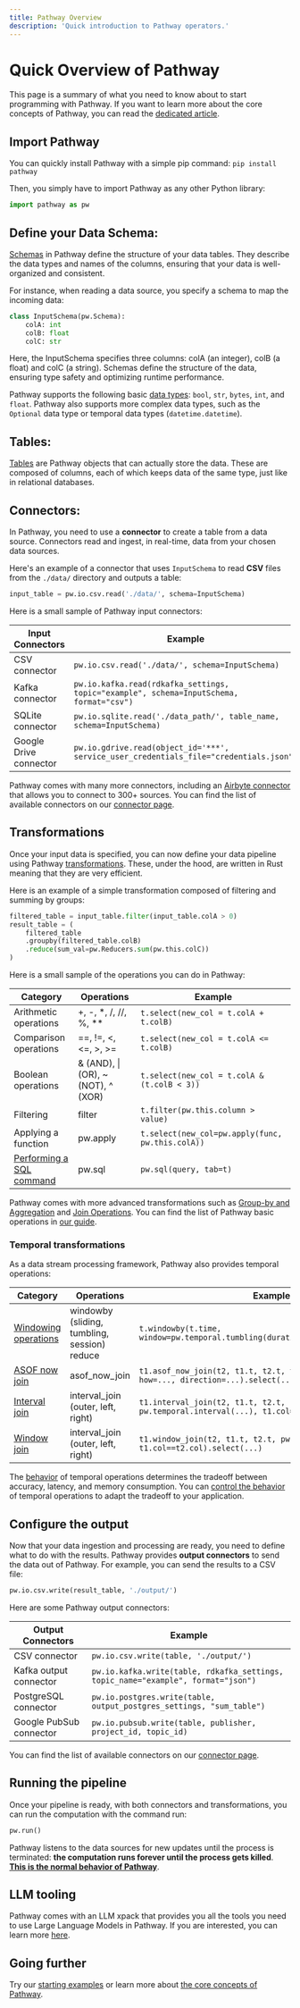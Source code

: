 ```yaml
---
title: Pathway Overview
description: 'Quick introduction to Pathway operators.'
---
```


# Quick Overview of Pathway
This page is a summary of what you need to know about to start programming with Pathway.
If you want to learn more about the core concepts of Pathway, you can read the [dedicated article](/developers/user-guide/introduction/concepts).

## Import Pathway

You can quickly install Pathway with a simple pip command: `pip install pathway`

Then, you simply have to import Pathway as any other Python library:
```python
import pathway as pw
```

## Define your Data Schema:

[Schemas](/developers/user-guide/connect/schema) in Pathway define the structure of your data tables. They describe the data types and names of the columns, ensuring that your data is well-organized and consistent.

For instance, when reading a data source, you specify a schema to map the incoming data:


```python
class InputSchema(pw.Schema):
    colA: int
    colB: float
    colC: str
```

Here, the InputSchema specifies three columns: colA (an integer), colB (a float) and colC (a string).
Schemas define the structure of the data, ensuring type safety and optimizing runtime performance.

Pathway supports the following basic [data types](/developers/user-guide/connect/datatypes): `bool`, `str`, `bytes`, `int`, and `float`.
Pathway also supports more complex data types, such as the `Optional` data type or temporal data types (`datetime.datetime`).

## Tables:

[Tables](https://pathway.com/developers/api-docs/pathway-table) are Pathway objects that can actually store the data. These are composed of columns, each of which keeps data of the same type, just like in relational databases.


## Connectors:
In Pathway, you need to use a **connector** to create a table from a data source. Connectors read and ingest, in real-time, data from your chosen data sources.

Here's an example of a connector that uses `InputSchema` to read **CSV** files from the `./data/` directory and outputs a table:

```python
input_table = pw.io.csv.read('./data/', schema=InputSchema)
```

Here is a small sample of Pathway input connectors:

| Input Connectors               |  Example                                                                                |
|--------------------------------|-----------------------------------------------------------------------------------------|
| CSV connector                  | `pw.io.csv.read('./data/', schema=InputSchema)`                                         |
| Kafka connector                | `pw.io.kafka.read(rdkafka_settings, topic="example", schema=InputSchema, format="csv")` |
| SQLite connector               | `pw.io.sqlite.read('./data_path/', table_name, schema=InputSchema)`                     |
| Google Drive connector         | `pw.io.gdrive.read(object_id='***', service_user_credentials_file="credentials.json")`  |

Pathway comes with many more connectors, including an [Airbyte connector](/developers/api-docs/pathway-io/airbyte) that allows you to connect to 300+ sources.
You can find the list of available connectors on our [connector page](/developers/user-guide/connect/pathway-connectors).

## Transformations
Once your input data is specified, you can now define your data pipeline using Pathway [transformations](/developers/user-guide/introduction/concepts#processing-the-data-with-transformations). These, under the hood, are written in Rust meaning that they are very efficient.

Here is an example of a simple transformation composed of filtering and summing by groups:

```python
filtered_table = input_table.filter(input_table.colA > 0)
result_table = (
    filtered_table
    .groupby(filtered_table.colB)
    .reduce(sum_val=pw.Reducers.sum(pw.this.colC))
)
```

Here is a small sample of the operations you can do in Pathway:

| Category                       | Operations                       | Example                                           |
|--------------------------------|----------------------------------|---------------------------------------------------|
| Arithmetic operations          | +, -, *, /, //, %, **              | `t.select(new_col = t.colA + t.colB)`             |
| Comparison operations          | ==, !=, <, <=, >, >=               | `t.select(new_col = t.colA <= t.colB)`            |
| Boolean operations             | & (AND), \| (OR), ~ (NOT), ^ (XOR) | `t.select(new_col = t.colA & (t.colB < 3))`       |
| Filtering                      | filter                             | `t.filter(pw.this.column > value)`                |
| Applying a function      | pw.apply                         | `t.select(new_col=pw.apply(func, pw.this.colA))` |
| [Performing a SQL command](/developers/api-docs/sql-api) | pw.sql                           | `pw.sql(query, tab=t)` |

Pathway comes with more advanced transformations such as [Group-by and Aggregation](/developers/user-guide/data-transformation/groupby-reduce-manual) and [Join Operations](/developers/user-guide/data-transformation/join-manual).
You can find the list of Pathway basic operations in [our guide](/developers/user-guide/data-transformation/table-operations).


### Temporal transformations
As a data stream processing framework, Pathway also provides temporal operations:

| Category                   | Operations                                    | Example                                           |
|----------------------------|-----------------------------------------------|---------------------------------------------------|
| [Windowing operations](/developers/user-guide/temporal-data/windows-manual)       | windowby (sliding, tumbling, session) reduce  | `t.windowby(t.time, window=pw.temporal.tumbling(duration=...),...).reduce(...)` |
| [ASOF now join](/developers/user-guide/data-transformation/indexes-in-pathway/#asof-now-join)     | asof_now_join                           | `t1.asof_now_join(t2, t1.t, t2.t, t1.name==t2.name, how=..., direction=...).select(...)`      |
| [Interval join](/developers/user-guide/temporal-data/interval-join)              | interval_join (outer, left, right)  | `t1.interval_join(t2, t1.t, t2.t, pw.temporal.interval(...), t1.col==t2.col).select(...)` |
| [Window join](/developers/user-guide/temporal-data/window-join)                | interval_join (outer, left, right)  | `t1.window_join(t2, t1.t, t2.t, pw.temporal.sliding(...), t1.col==t2.col).select(...)` |

The [behavior](/developers/user-guide/temporal-data/behaviors) of temporal operations determines the tradeoff between accuracy, latency, and memory consumption.
You can [control the behavior](/developers/user-guide/temporal-data/windows_with_behaviors) of temporal operations to adapt the tradeoff to your application.

## Configure the output
Now that your data ingestion and processing are ready, you need to define what to do with the results.
Pathway provides **output connectors** to send the data out of Pathway.
For example, you can send the results to a CSV file:

```python
pw.io.csv.write(result_table, './output/')
```

Here are some Pathway output connectors:

| Output Connectors              |  Example                                                                                |
|--------------------------------|-----------------------------------------------------------------------------------------|
| CSV connector                  | `pw.io.csv.write(table, './output/')`                                                   |
| Kafka output connector         | `pw.io.kafka.write(table, rdkafka_settings, topic_name="example", format="json")`       |
| PostgreSQL connector           | `pw.io.postgres.write(table, output_postgres_settings, "sum_table")`                    |
| Google PubSub connector        | `pw.io.pubsub.write(table, publisher, project_id, topic_id)`                            |

You can find the list of available connectors on our [connector page](/developers/user-guide/connect/pathway-connectors).


## Running the pipeline

Once your pipeline is ready, with both connectors and transformations, you can run the computation with the command run:
```python
pw.run()
```
Pathway listens to the data sources for new updates until the process is terminated: **the computation runs forever until the process gets killed**.
[**This is the normal behavior of Pathway**](/developers/user-guide/introduction/concepts#running-the-computation-with-the-rust-engine).

## LLM tooling
Pathway comes with an LLM xpack that provides you all the tools you need to use Large Language Models in Pathway.
If you are interested, you can learn more [here](/developers/user-guide/llm-xpack/overview).

## Going further
Try our [starting examples](/developers/user-guide/introduction/first_realtime_app_with_pathway) or learn more about [the core concepts of Pathway](/developers/user-guide/introduction/concepts).
